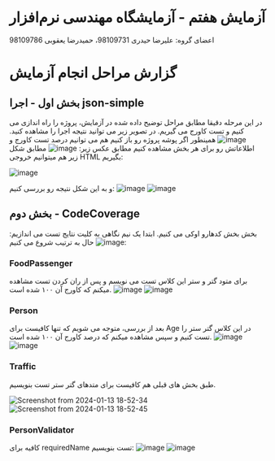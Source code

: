 # آزمایش هفتم -  آزمایشگاه مهندسی نرم‌افزار
اعضای گروه: علیرضا حیدری 98109731، حمیدرضا یعقوبی 98109786
# گزارش مراحل انجام آزمایش
## بخش اول - اجرا json-simple
در این مرحله دقیقا مطابق مراحل توضیح داده شده در آزمایش، پروژه را راه اندازی می کنیم و تست کاورج می گیریم. در تصویر زیر می توانید نتیجه اجرا را مشاهده کنید.
![image](https://github.com/hamidrezayaghobi/SEL_week7/assets/59170724/905f6ee0-30b5-4a50-b1b6-73bb3404c642)
همینطور اگر پوشه پروژه رو باز کنیم هم می توانیم درصد تست کاورج و اطلاعاتش رو برای هر بخش مشاهده کنیم مطابق عکس زیر:
![image](https://github.com/hamidrezayaghobi/SEL_week7/assets/59170724/70c75fa7-c4ff-425f-8b75-8a0b7f60d9f3)
مطابق شکل زیر هم میتوانیم خروجی HTML بگیریم:

![image](https://github.com/hamidrezayaghobi/SEL_week7/assets/59170724/ac188cab-7ea4-4279-917e-3a4fbc70ff3b)

و به این شکل نتیجه رو بررسی کنیم:
![image](https://github.com/hamidrezayaghobi/SEL_week7/assets/59170724/172752a0-16b2-49f0-834c-967e0d99db28)
![image](https://github.com/hamidrezayaghobi/SEL_week7/assets/59170724/780cba81-9f4d-4bd0-8e43-e06ab53e1931)

## بخش دوم - ‫‪CodeCoverage
بخش بخش کدهارو اوکی می کنیم.
ابتدا یک نیم نگاهی به کلیت نتایج تست می اندازیم:
![image](https://github.com/hamidrezayaghobi/SEL_week7/assets/59170724/7debb42e-a4fc-458c-a75e-caa482327a75)
حال به ترتیب شروع می کنیم:
### FoodPassenger
برای متود گتر و ستر این کلاس تست می نویسم و پس از ران کردن تست مشاهده میکنم که کاورج آن ۱۰۰ شده است.
![image](https://github.com/hamidrezayaghobi/SEL_week7/assets/59170724/f92c6ac2-71c5-434b-9365-236bf05841fa)
![image](https://github.com/hamidrezayaghobi/SEL_week7/assets/59170724/03e0e54e-a1ae-4dd9-8aed-ba14e2b5d8a4)

### Person
بعد از بررسی، متوجه می شویم که تنها کافیست برای Age در این کلاس گتر ستر را تست کنیم و سپس مشاهده میکنم که درصد کاورج آن ۱۰۰ شده است.
![image](https://github.com/hamidrezayaghobi/SEL_week7/assets/59170724/435a9044-f071-48b4-9e27-fcaeeddde3c7)
![image](https://github.com/hamidrezayaghobi/SEL_week7/assets/59170724/c15bb220-4826-4332-871a-f34b474bf0e1)

### Traffic
طبق بخش های قبلی هم کافیست برای متدهای گتر ستر تست بنویسیم.

![Screenshot from 2024-01-13 18-52-34](https://github.com/hamidrezayaghobi/SEL_week7/assets/59170724/77801f3e-cbc9-4f79-8ac2-5c86a3295e87)
![Screenshot from 2024-01-13 18-52-45](https://github.com/hamidrezayaghobi/SEL_week7/assets/59170724/41c6c848-50df-4f1c-876c-565401ada0b0)

### PersonValidator
کافیه برای requiredName تست بنویسیم:
![image](https://github.com/hamidrezayaghobi/SEL_week7/assets/59170724/2d1a9cf0-4ee6-41f4-96b2-805939da5195)
![image](https://github.com/hamidrezayaghobi/SEL_week7/assets/59170724/147a0d6b-8636-43c5-8ad2-93482d2f7239)

